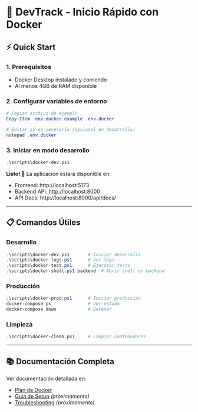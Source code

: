 # 🐳 DevTrack - Inicio Rápido con Docker

## ⚡ Quick Start

### 1. Prerequisitos
- Docker Desktop instalado y corriendo
- Al menos 4GB de RAM disponible

### 2. Configurar variables de entorno
```powershell
# Copiar archivo de ejemplo
Copy-Item .env.docker.example .env.docker

# Editar si es necesario (opcional en desarrollo)
notepad .env.docker
```

### 3. Iniciar en modo desarrollo
```powershell
.\scripts\docker-dev.ps1
```

**Listo!** 🎉 La aplicación estará disponible en:
- Frontend: http://localhost:5173
- Backend API: http://localhost:8000
- API Docs: http://localhost:8000/api/docs/

---

## 📋 Comandos Útiles

### Desarrollo
```powershell
.\scripts\docker-dev.ps1       # Iniciar desarrollo
.\scripts\docker-logs.ps1      # Ver logs
.\scripts\docker-test.ps1      # Ejecutar tests
.\scripts\docker-shell.ps1 backend  # Abrir shell en backend
```

### Producción
```powershell
.\scripts\docker-prod.ps1      # Iniciar producción
docker-compose ps              # Ver estado
docker-compose down            # Detener
```

### Limpieza
```powershell
.\scripts\docker-clean.ps1     # Limpiar contenedores
```

---

## 📚 Documentación Completa

Ver documentación detallada en:
- [Plan de Docker](./docs/DOCKER_PLAN.md)
- [Guía de Setup](./docs/DOCKER_SETUP.md) *(próximamente)*
- [Troubleshooting](./docs/DOCKER_TROUBLESHOOTING.md) *(próximamente)*
